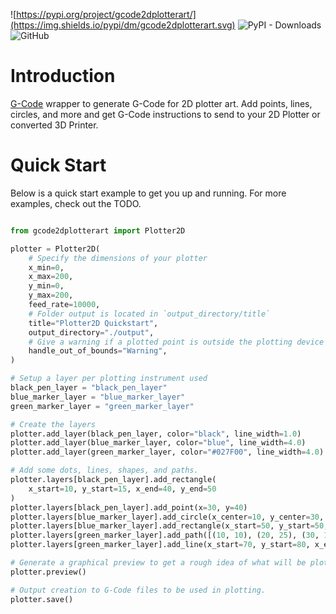 ![https://pypi.org/project/gcode2dplotterart/](https://img.shields.io/pypi/dm/gcode2dplotterart.svg)
![PyPI - Downloads](https://img.shields.io/pypi/dw/gcode2dplotterart)
![GitHub](https://img.shields.io/github/license/TravisBumgarner/gcode2dplotterart?logo=github)

# Introduction

[G-Code](https://marlinfw.org/meta/gcode/) wrapper to generate G-Code for 2D plotter art. Add points, lines, circles, and more and get G-Code instructions to send to your 2D Plotter or converted 3D Printer.

# Quick Start

Below is a quick start example to get you up and running. For more examples, check out the TODO.

```python

from gcode2dplotterart import Plotter2D

plotter = Plotter2D(
    # Specify the dimensions of your plotter
    x_min=0,
    x_max=200,
    y_min=0,
    y_max=200,
    feed_rate=10000,
    # Folder output is located in `output_directory/title`
    title="Plotter2D Quickstart",
    output_directory="./output",
    # Give a warning if a plotted point is outside the plotting device's dimensions.
    handle_out_of_bounds="Warning",
)

# Setup a layer per plotting instrument used
black_pen_layer = "black_pen_layer"
blue_marker_layer = "blue_marker_layer"
green_marker_layer = "green_marker_layer"

# Create the layers
plotter.add_layer(black_pen_layer, color="black", line_width=1.0)
plotter.add_layer(blue_marker_layer, color="blue", line_width=4.0)
plotter.add_layer(green_marker_layer, color="#027F00", line_width=4.0)

# Add some dots, lines, shapes, and paths.
plotter.layers[black_pen_layer].add_rectangle(
    x_start=10, y_start=15, x_end=40, y_end=50
)
plotter.layers[black_pen_layer].add_point(x=30, y=40)
plotter.layers[blue_marker_layer].add_circle(x_center=10, y_center=30, radius=10)
plotter.layers[blue_marker_layer].add_rectangle(x_start=50, y_start=50, x_end=75, y_end=75)
plotter.layers[green_marker_layer].add_path([(10, 10), (20, 25), (30, 15), (1, 100)])
plotter.layers[green_marker_layer].add_line(x_start=70, y_start=80, x_end=70, y_end=15)

# Generate a graphical preview to get a rough idea of what will be plotted.
plotter.preview()

# Output creation to G-Code files to be used in plotting.
plotter.save()
```